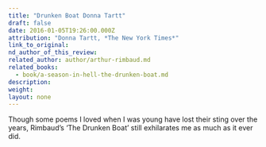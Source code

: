 ```yaml
---
title: "Drunken Boat Donna Tartt"
draft: false
date: 2016-01-05T19:26:00.000Z
attribution: "Donna Tartt, *The New York Times*"
link_to_original:
nd_author_of_this_review:
related_author: author/arthur-rimbaud.md
related_books:
  - book/a-season-in-hell-the-drunken-boat.md
description:
weight:
layout: none
---
```

Though some poems I loved when I was young have lost their sting over the years, Rimbaud’s ‘The Drunken Boat’ still exhilarates me as much as it ever did.

